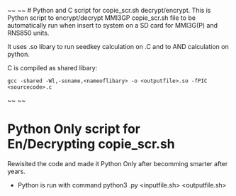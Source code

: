 ~~ ~~ # Python and C script for copie_scr.sh decrypt/encrypt.
This is Python script to encrypt/decrypt MMI3GP copie_scr.sh file to be
automatically run when insert to system on a SD card for MMI3G(P) and RNS850 units. 

It uses .so libary to run seedkey calculation on .C and to AND calculation 
on python.

C is compiled as shared libary:
```
gcc -shared -Wl,-soname,<nameoflibary> -o <outputfile>.so -fPIC <sourcecode>.c 
```
~~ ~~
# Python Only script for En/Decrypting copie_scr.sh
Rewisited the code and made it Python Only after becomming smarter after years.
- Python is run with command python3 <name>.py <inputfile.sh> <outputfile.sh>
